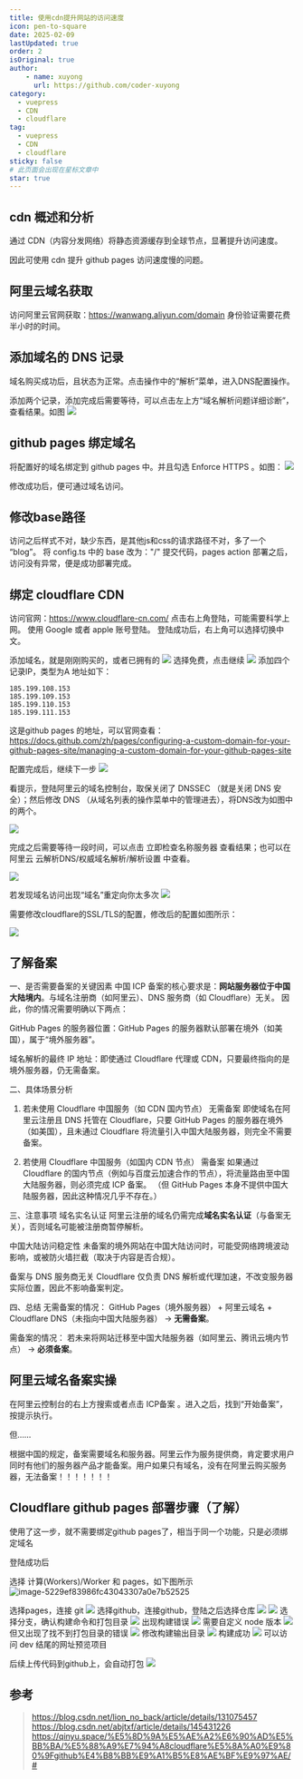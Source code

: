 ```yaml
---
title: 使用cdn提升网站的访问速度
icon: pen-to-square
date: 2025-02-09
lastUpdated: true
order: 2
isOriginal: true
author: 
    - name: xuyong
      url: https://github.com/coder-xuyong
category:
  - vuepress
  - CDN
  - cloudflare
tag:
  - vuepress
  - CDN
  - cloudflare
sticky: false
# 此页面会出现在星标文章中
star: true
---
```



## cdn 概述和分析
通过 CDN（内容分发网络）将静态资源缓存到全球节点，显著提升访问速度。

因此可使用 cdn  提升 github pages 访问速度慢的问题。



## 阿里云域名获取

访问阿里云官网获取：https://wanwang.aliyun.com/domain
身份验证需要花费半小时的时间。

## 添加域名的 DNS 记录

域名购买成功后，且状态为正常。点击操作中的“解析”菜单，进入DNS配置操作。

添加两个记录，添加完成后需要等待，可以点击左上方“域名解析问题详细诊断”，查看结果。如图
![](img/a85856253a437b9851e7c8d78f78eb7.png)


## github pages 绑定域名
将配置好的域名绑定到 github pages 中。并且勾选 Enforce HTTPS  。如图：
![](img/c492de46d7bd458cb1b67012102b7d0.png)

修改成功后，便可通过域名访问。
## 修改base路径

访问之后样式不对，缺少东西，是其他js和css的请求路径不对，多了一个 “blog”。
将 config.ts 中的 base 改为："/"
提交代码，pages action 部署之后，访问没有异常，便是成功部署完成。

## 绑定 cloudflare CDN
访问官网：https://www.cloudflare-cn.com/
点击右上角登陆，可能需要科学上网。
使用 Google 或者 apple 账号登陆。
登陆成功后，右上角可以选择切换中文。

添加域名，就是刚刚购买的，或者已拥有的
![](img/6f48e9c9d061a6304c0a8081eb27a18.png)
选择免费，点击继续
![](img/e74ba714d82493870278c2d16ba22d2.png)
添加四个记录IP，类型为A 地址如下：
```shell
185.199.108.153
185.199.109.153
185.199.110.153
185.199.111.153
```
这是github pages 的地址，可以官网查看：https://docs.github.com/zh/pages/configuring-a-custom-domain-for-your-github-pages-site/managing-a-custom-domain-for-your-github-pages-site

配置完成后，继续下一步
![](img/cb52fe26c23ca4e2cb2395064d2151e.png)

看提示，登陆阿里云的域名控制台，取保关闭了 DNSSEC （就是关闭 DNS 安全）；然后修改 DNS （从域名列表的操作菜单中的管理进去），将DNS改为如图中的两个。

![](img/010bbd56e189c56e4d3880fee4d2726.png)


完成之后需要等待一段时间，可以点击 立即检查名称服务器 查看结果；也可以在阿里云 云解析DNS/权威域名解析/解析设置 中查看。

![](img/f96332e8fa3e578db15656c7f00294d.png)

若发现域名访问出现“域名”重定向你太多次
![](img/e4cc7cbfe123f3f5440bd06c6a89d6a.png)

需要修改cloudflare的SSL/TLS的配置，修改后的配置如图所示：

![](img/8ed96757cf992abd5da4bb8e33998eb.png)


## 了解备案

一、是否需要备案的关键因素
中国 ICP 备案的核心要求是：**网站服务器位于中国大陆境内**。与域名注册商（如阿里云）、DNS 服务商（如 Cloudflare）无关。
因此，你的情况需要明确以下两点：

GitHub Pages 的服务器位置：GitHub Pages 的服务器默认部署在境外（如美国），属于“境外服务器”。

域名解析的最终 IP 地址：即使通过 Cloudflare 代理或 CDN，只要最终指向的是境外服务器，仍无需备案。

二、具体场景分析
1. 若未使用 Cloudflare 中国服务（如 CDN 国内节点）
无需备案
即使域名在阿里云注册且 DNS 托管在 Cloudflare，只要 GitHub Pages 的服务器在境外（如美国），且未通过 Cloudflare 将流量引入中国大陆服务器，则完全不需要备案。

2. 若使用 Cloudflare 中国服务（如国内 CDN 节点）
需备案
如果通过 Cloudflare 的国内节点（例如与百度云加速合作的节点），将流量路由至中国大陆服务器，则必须完成 ICP 备案。
（但 GitHub Pages 本身不提供中国大陆服务器，因此这种情况几乎不存在。）

三、注意事项
域名实名认证
阿里云注册的域名仍需完成**域名实名认证**（与备案无关），否则域名可能被注册商暂停解析。

中国大陆访问稳定性
未备案的境外网站在中国大陆访问时，可能受网络跨境波动影响，或被防火墙拦截（取决于内容是否合规）。

备案与 DNS 服务商无关
Cloudflare 仅负责 DNS 解析或代理加速，不改变服务器实际位置，因此不影响备案判定。

四、总结
无需备案的情况：
GitHub Pages（境外服务器） + 阿里云域名 + Cloudflare DNS（未指向中国大陆服务器） → **无需备案**。

需备案的情况：
若未来将网站迁移至中国大陆服务器（如阿里云、腾讯云境内节点） → **必须备案**。

## 阿里云域名备案实操

在阿里云控制台的右上方搜索或者点击 ICP备案 。进入之后，找到“开始备案”，按提示执行。

但……

根据中国的规定，备案需要域名和服务器。阿里云作为服务提供商，肯定要求用户同时有他们的服务器产品才能备案。用户如果只有域名，没有在阿里云购买服务器，无法备案！！！！！！！

## Cloudflare github pages 部署步骤（了解）

使用了这一步，就不需要绑定github pages了，相当于同一个功能，只是必须绑定域名

登陆成功后

选择 计算(Workers)/Worker 和 pages，如下图所示
 ![image-5229ef83986fc43043307a0e7b52525](img/5229ef83986fc43043307a0e7b52525.png)

选择pages，连接 git 
  ![](img/c47258a386cf69a13adece1710ec1a6.png)
选择github，连接github，登陆之后选择仓库
![](img/c34d88889af349e21dd7f7aa3a0fb6d.png)
![](img/d83b03703e8bc667074818f124fbb9c.png)
选择分支，确认构建命令和打包目录
![](img/461a4950431295849026a07118d1f92.png)
出现构建错误
![](img/9fc5ae43d8bf91521079a0446637177.png)
需要自定义 node 版本
![](img/8e80e4b4f8541529ca57ff98f8f9afc.png)
但又出现了找不到打包目录的错误
![](img/445e12f1cf48c98cbf42d7cd5384b72.png)
修改构建输出目录
![](img/6c5121d73827eaff642de51c0dda12f.png)
构建成功
![](img/8767524bf30a81a54cf5e35b60f8417.png)
可以访问 dev 结尾的网址预览项目

后续上传代码到github上，会自动打包
![](img/b9e627a8fbdd6374f65202550884cbf.png)

## 参考
> https://blog.csdn.net/lion_no_back/article/details/131075457
> https://blog.csdn.net/abjtxf/article/details/145431226
> https://qinyu.space/%E5%8D%9A%E5%AE%A2%E6%90%AD%E5%BB%BA/%E5%88%A9%E7%94%A8cloudflare%E5%8A%A0%E9%80%9Fgithub%E4%B8%BB%E9%A1%B5%E8%AE%BF%E9%97%AE/#